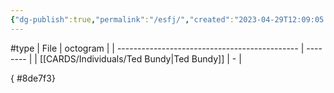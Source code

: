 ```yaml
---
{"dg-publish":true,"permalink":"/esfj/","created":"2023-04-29T12:09:05.637+02:00","updated":"2023-05-02T11:08:48.135+02:00"}
---
```


#type
| File                                          | octogram |
| --------------------------------------------- | -------- |
| [[CARDS/Individuals/Ted Bundy\|Ted Bundy]] | \-       |

{ #8de7f3}


